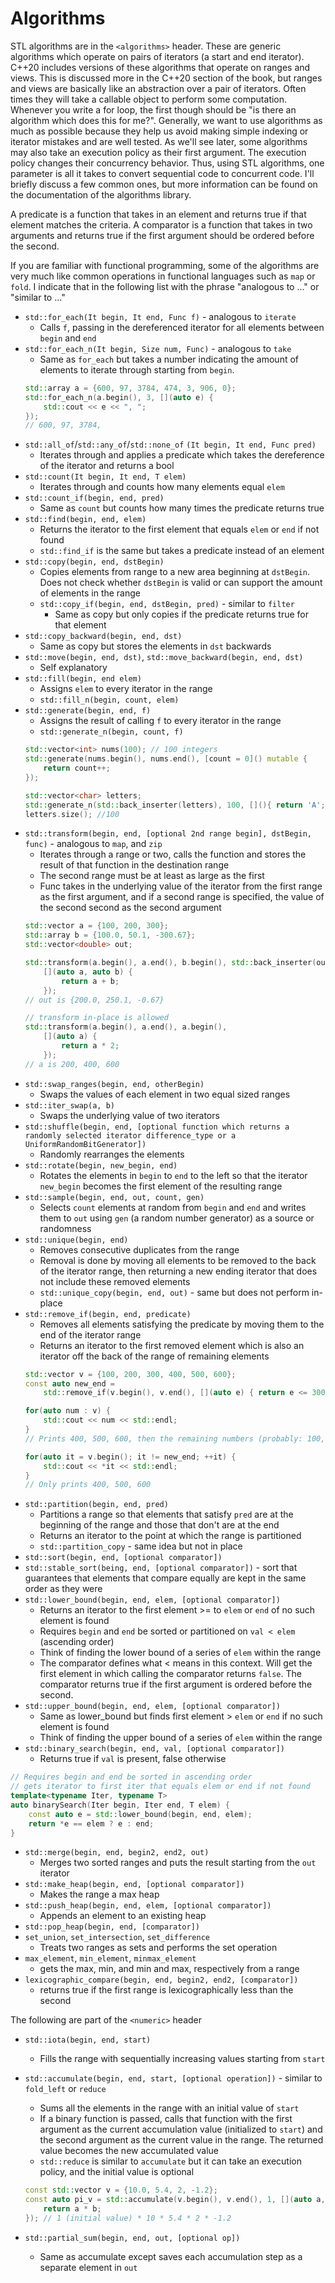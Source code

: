 # Algorithms

STL algorithms are in the `<algorithms>` header. These are generic algorithms which operate on pairs of iterators (a start and end iterator). 
C++20 includes versions of these algorithms that operate on ranges and views. This is discussed more in the C++20 section
of the book, but ranges and views are basically like an abstraction over a pair of iterators.
Often times they will take a callable object to perform some computation. 
Whenever you write a for loop, the first though should be "is there an algorithm which does this for me?". 
Generally, we want to use algorithms as much as possible because they help us avoid making simple indexing or iterator mistakes and are well tested. 
As we'll see later, some algorithms may also take an execution policy as their first argument. The execution policy changes their concurrency behavior. 
Thus, using STL algorithms, one parameter is all it takes to convert sequential code to concurrent code. 
I'll briefly discuss a few common ones, but more information can be found on the documentation of the algorithms library.

A predicate is a function that takes in an element and returns true if that element matches the criteria. 
A comparator is a function that takes in two arguments and returns true if the first argument should be ordered before the second.

If you are familiar with functional programming, some of the algorithms are very much like common operations in functional
languages such as `map` or `fold`. I indicate that in the following list with the phrase "analogous to ..." or "similar to ..."

* `std::for_each(It begin, It end, Func f)` - analogous to `iterate`
    * Calls `f`, passing in the dereferenced iterator for all elements between `begin` and `end`
* `std::for_each_n(It begin, Size num, Func)` - analogous to `take`
    * Same as `for_each` but takes a number indicating the amount of elements to iterate through starting from `begin`.
    ```C++
    std::array a = {600, 97, 3784, 474, 3, 906, 0};
    std::for_each_n(a.begin(), 3, [](auto e) {
        std::cout << e << ", ";
    });
    // 600, 97, 3784, 
    ```
* `std::all_of`/`std::any_of`/`std::none_of` `(It begin, It end, Func pred)`
    * Iterates through and applies a predicate which takes the dereference of the iterator and returns a bool
* `std::count(It begin, It end, T elem)`
    * Iterates through and counts how many elements equal `elem`
* `std::count_if(begin, end, pred)`
    * Same as `count` but counts how many times the predicate returns true
* `std::find(begin, end, elem)`
    * Returns the iterator to the first element that equals `elem` or `end` if not found
    * `std::find_if` is the same but takes a predicate instead of an element
* `std::copy(begin, end, dstBegin)`
    * Copies elements from range to a new area beginning at `dstBegin`. Does not check whether `dstBegin` is valid or can support the amount of elements in the range
    * `std::copy_if(begin, end, dstBegin, pred)` - similar to `filter`
        * Same as copy but only copies if the predicate returns true for that element
* `std::copy_backward(begin, end, dst)`
    * Same as copy but stores the elements in `dst` backwards
* `std::move(begin, end, dst)`, `std::move_backward(begin, end, dst)`
    * Self explanatory
* `std::fill(begin, end elem)`
    * Assigns `elem` to every iterator in the range
    * `std::fill_n(begin, count, elem)`
* `std::generate(begin, end, f)`
    * Assigns the result of calling `f` to every iterator in the range
    * `std::generate_n(begin, count, f)`
    ```C++
    std::vector<int> nums(100); // 100 integers
    std::generate(nums.begin(), nums.end(), [count = 0]() mutable {
        return count++;
    });
  
    std::vector<char> letters;
    std::generate_n(std::back_inserter(letters), 100, [](){ return 'A'; });
    letters.size(); //100
    ```
*  `std::transform(begin, end, [optional 2nd range begin], dstBegin, func)` - analogous to `map`, and `zip`
    * Iterates through a range or two, calls the function and stores the result of that function in the destination range
    * The second range must be at least as large as the first
    * Func takes in the underlying value of the iterator from the first range as the first argument, and if a second range is specified, the value of the second second as the second argument
    ```C++
    std::vector a = {100, 200, 300};
    std::array b = {100.0, 50.1, -300.67};
    std::vector<double> out;

    std::transform(a.begin(), a.end(), b.begin(), std::back_inserter(out),
        [](auto a, auto b) {
            return a + b;
        });
    // out is {200.0, 250.1, -0.67}

    // transform in-place is allowed
    std::transform(a.begin(), a.end(), a.begin(),
        [](auto a) {
            return a * 2;
        });
    // a is 200, 400, 600
    ```
* `std::swap_ranges(begin, end, otherBegin)`
    * Swaps the values of each element in two equal sized ranges
* `std::iter_swap(a, b)`
    * Swaps the underlying value of two iterators
* `std::shuffle(begin, end, [optional function which returns a randomly selected iterator difference_type or a UniformRandomBitGenerator])`
    * Randomly rearranges the elements
* `std::rotate(begin, new_begin, end)`
    * Rotates the elements in `begin` to `end` to the left so that the iterator `new_begin` becomes the first element of the resulting range
* `std::sample(begin, end, out, count, gen)`
    * Selects `count` elements at random from `begin` and `end` and writes them to `out` using `gen` (a random number generator) as a source or randomness
* `std::unique(begin, end)`
    * Removes consecutive duplicates from the range
    * Removal is done by moving all elements to be removed to the back of the iterator range, then returning a new ending iterator that does not include these removed elements
    * `std::unique_copy(begin, end, out)` - same but does not perform in-place
* `std::remove_if(begin, end, predicate)`
    * Removes all elements satisfying the predicate by moving them to the end of the iterator range
    * Returns an iterator to the first removed element which is also an iterator off the back of the range of remaining elements
    ```C++
    std::vector v = {100, 200, 300, 400, 500, 600};
    const auto new_end = 
        std::remove_if(v.begin(), v.end(), [](auto e) { return e <= 300; });
  
    for(auto num : v) {
        std::cout << num << std::endl;
    }
    // Prints 400, 500, 600, then the remaining numbers (probably: 100, 200, 300)
  
    for(auto it = v.begin(); it != new_end; ++it) {
        std::cout << *it << std::endl;
    }
    // Only prints 400, 500, 600 
    ```
* `std::partition(begin, end, pred)`
    * Partitions a range so that elements that satisfy `pred` are at the beginning of the range and those that don't are at the end
    * Returns an iterator to the point at which the range is partitioned
    * `std::partition_copy` - same idea but not in place
* `std::sort(begin, end, [optional comparator])`
* `std::stable_sort(being, end, [optional comparator])` - sort that guarantees that elements that compare equally are kept in the same order as they were
* `std::lower_bound(begin, end, elem, [optional comparator])`
    * Returns an iterator to the first element >= to `elem` or `end` of no such element is found
    * Requires `begin` and `end` be sorted or partitioned on `val < elem` (ascending order)
    * Think of finding the lower bound of a series of `elem` within the range
    * The comparator defines what < means in this context. Will get the first element in which calling the comparator returns `false`. The comparator returns true if the first argument is ordered before the second.
* `std::upper_bound(begin, end, elem, [optional comparator])`
    * Same as lower_bound but finds first element > `elem` or `end` if no such element is found
    * Think of finding the upper bound of a series of `elem` within the range
* `std::binary_search(begin, end, val, [optional comparator])`
    * Returns true if `val` is present, false otherwise
```C++
// Requires begin and end be sorted in ascending order
// gets iterator to first iter that equals elem or end if not found
template<typename Iter, typename T>
auto binarySearch(Iter begin, Iter end, T elem) {
    const auto e = std::lower_bound(begin, end, elem);
    return *e == elem ? e : end;
}
```
* `std::merge(begin, end, begin2, end2, out)`
    * Merges two sorted ranges and puts the result starting from the `out` iterator
* `std::make_heap(begin, end, [optional comparator])`
    * Makes the range a max heap
* `std::push_heap(begin, end, elem, [optional comparator])`
    * Appends an element to an existing heap
* `std::pop_heap(begin, end, [comparator])`
* `set_union`, `set_intersection`, `set_difference`
    * Treats two ranges as sets and performs the set operation
* `max_element`, `min_element`, `minmax_element`
    * gets the max, min, and min and max, respectively from a range
* `lexicographic_compare(begin, end, begin2, end2, [comparator])`
    * returns true if the first range is lexicographically less than the second

The following are part of the `<numeric>` header

* `std::iota(begin, end, start)`
    * Fills the range with sequentially increasing values starting from `start`
* `std::accumulate(begin, end, start, [optional operation])` - similar to `fold_left` or `reduce`
    * Sums all the elements in the range with an initial value of `start`
    * If a binary function is passed, calls that function with the first argument as the current accumulation value (initialized to `start`) and the second argument as the current value in the range. The returned value becomes the new accumulated value
    * `std::reduce` is similar to `accumulate` but it can take an execution policy, and the initial value is optional

    ```C++
    const std::vector v = {10.0, 5.4, 2, -1.2};
    const auto pi_v = std::accumulate(v.begin(), v.end(), 1, [](auto a, auto b) {
        return a * b;
    }); // 1 (initial value) * 10 * 5.4 * 2 * -1.2
    ```
* `std::partial_sum(begin, end, out, [optional op])`
    * Same as accumulate except saves each accumulation step as a separate element in `out`